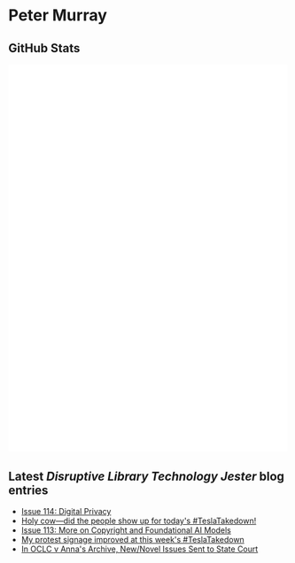 # Peter Murray

## GitHub Stats
![Metrics](/github-metrics.svg)


## Latest _Disruptive Library Technology Jester_ blog entries
<!-- BLOG-POST-LIST:START -->
- [Issue 114: Digital Privacy](https://dltj.org/article/issue-114-digital-privacy)
- [Holy cow—did the people show up for today&#39;s #TeslaTakedown!](https://dltj.org/article/tesla-takedown-march-29)
- [Issue 113: More on Copyright and Foundational AI Models](https://dltj.org/article/issue-113-llm-copyright)
- [My protest signage improved at this week&#39;s #TeslaTakedown](https://dltj.org/article/tesla-takedown-march-22)
- [In OCLC v Anna&#39;s Archive, New/Novel Issues Sent to State Court](https://dltj.org/article/oclc-v-annasarchive-certified-to-ohio-court)
<!-- BLOG-POST-LIST:END -->


[LinkedIn]: https://www.linkedin.com/in/datagazetteer "LinkedIn"
[Twitter]: https://twitter.com/DataG "Twitter"
[blog]: https://dltj.org/ "Blog"
